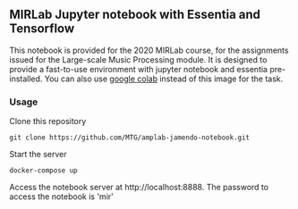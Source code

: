 ## MIRLab Jupyter notebook with Essentia and Tensorflow

This notebook is provided for the 2020 MIRLab course, for the assignments
issued for the Large-scale Music Processing module.
It is designed to provide a fast-to-use environment with jupyter notebook and essentia
pre-installed.
You can also use [google colab](https://colab.research.google.com/) instead of this image for the task. 


### Usage

Clone this repository

    git clone https://github.com/MTG/amplab-jamendo-notebook.git
    
Start the server

    docker-compose up
    
Access the notebook server at http://localhost:8888. The password to access the notebook is 'mir'